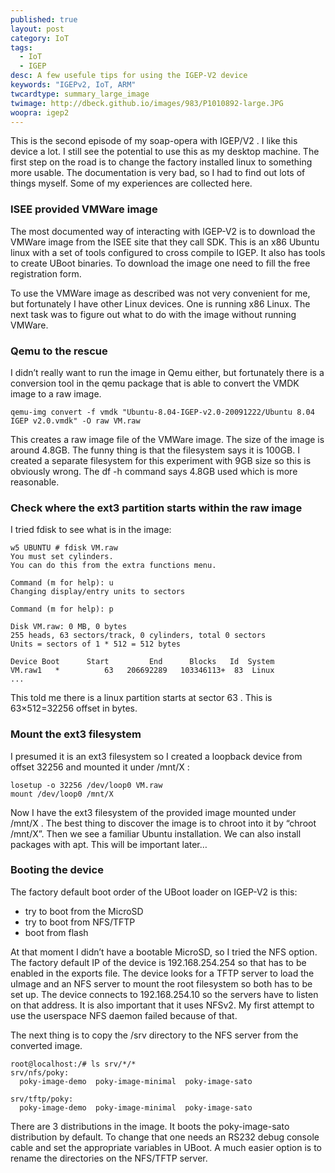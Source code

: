 ```yaml
---
published: true
layout: post
category: IoT
tags: 
  - IoT
  - IGEP
desc: A few usefule tips for using the IGEP-V2 device
keywords: "IGEPv2, IoT, ARM"
twcardtype: summary_large_image 
twimage: http://dbeck.github.io/images/983/P1010892-large.JPG 
woopra: igep2
---
```


This is the second episode of my soap-opera with IGEP/V2 . I like this device a lot. I still see the potential to use this as my desktop machine. The first step on the road is to change the factory installed linux to something more usable. The documentation is very bad, so I had to find out lots of things myself. Some of my experiences are collected here.

### ISEE provided VMWare image

The most documented way of interacting with IGEP-V2 is to download the VMWare image from the ISEE site that they call SDK. This is an x86 Ubuntu linux with a set of tools configured to cross compile to IGEP. It also has tools to create UBoot binaries. To download the image one need to fill the free registration form.

To use the VMWare image as described was not very convenient for me, but fortunately I have other Linux devices. One is running x86 Linux. The next task was to figure out what to do with the image without running VMWare.

### Qemu to the rescue

I didn’t really want to run the image in Qemu either, but fortunately there is a conversion tool in the qemu package that is able to convert the VMDK image to a raw image.

```
qemu-img convert -f vmdk "Ubuntu-8.04-IGEP-v2.0-20091222/Ubuntu 8.04 IGEP v2.0.vmdk" -O raw VM.raw
```

This creates a raw image file of the VMWare image. The size of the image is around 4.8GB. The funny thing is that the filesystem says it is 100GB. I created a separate filesystem for this experiment with 9GB size so this is obviously wrong. The df -h command says 4.8GB used which is more reasonable.

### Check where the ext3 partition starts within the raw image

I tried fdisk to see what is in the image:

```
w5 UBUNTU # fdisk VM.raw
You must set cylinders.
You can do this from the extra functions menu.

Command (m for help): u
Changing display/entry units to sectors

Command (m for help): p

Disk VM.raw: 0 MB, 0 bytes
255 heads, 63 sectors/track, 0 cylinders, total 0 sectors
Units = sectors of 1 * 512 = 512 bytes

Device Boot      Start         End      Blocks   Id  System
VM.raw1   *          63   206692289   103346113+  83  Linux
...
```

This told me there is a linux partition starts at sector 63 . This is 63×512=32256 offset in bytes.

### Mount the ext3 filesystem

I presumed it is an ext3 filesystem so I created a loopback device from offset 32256 and mounted it under /mnt/X :

```
losetup -o 32256 /dev/loop0 VM.raw
mount /dev/loop0 /mnt/X
```

Now I have the ext3 filesystem of the provided image mounted under /mnt/X . The best thing to discover the image is to chroot into it by “chroot /mnt/X”. Then we see a familiar Ubuntu installation. We can also install packages with apt. This will be important later…

### Booting the device

The factory default boot order of the UBoot loader on IGEP-V2 is this:

*   try to boot from the MicroSD
*   try to boot from NFS/TFTP
*   boot from flash

At that moment I didn’t have a bootable MicroSD, so I tried the NFS option. The factory default IP of the device is 192.168.254.254 so that has to be enabled in the exports file. The device looks for a TFTP server to load the uImage and an NFS server to mount the root filesystem so both has to be set up. The device connects to 192.168.254.10 so the servers have to listen on that address. It is also important that it uses NFSv2\. My first attempt to use the userspace NFS daemon failed because of that.

The next thing is to copy the /srv directory to the NFS server from the converted image.

```
root@localhost:/# ls srv/*/*
srv/nfs/poky:
  poky-image-demo  poky-image-minimal  poky-image-sato

srv/tftp/poky:
  poky-image-demo  poky-image-minimal  poky-image-sato
```

There are 3 distributions in the image. It boots the poky-image-sato distribution by default. To change that one needs an RS232 debug console cable and set the appropriate variables in UBoot. A much easier option is to rename the directories on the NFS/TFTP server.

